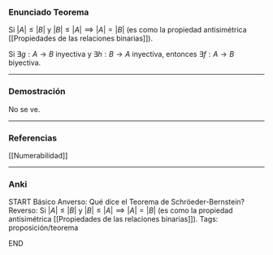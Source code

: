 ### Enunciado Teorema

Si $|A| \le |B|$ y $|B| \le |A| \implies |A| = |B|$ (es como la propiedad antisimétrica [[Propiedades de las relaciones binarias]]).

Si $\exists g : A \rightarrow B$ inyectiva y $\exists h : B \rightarrow A$ inyectiva, entonces $\exists f : A \rightarrow B$ biyectiva.

---
### Demostración

No se ve.

---
### Referencias

[[Numerabilidad]]

---
### Anki

START
Básico
Anverso: Qué dice el Teorema de Schröeder-Bernstein?
Reverso: Si $|A| \le |B|$ y $|B| \le |A| \implies |A| = |B|$ (es como la propiedad antisimétrica [[Propiedades de las relaciones binarias]]).
Tags: proposición/teorema
<!--ID: 1705822944826-->
END
